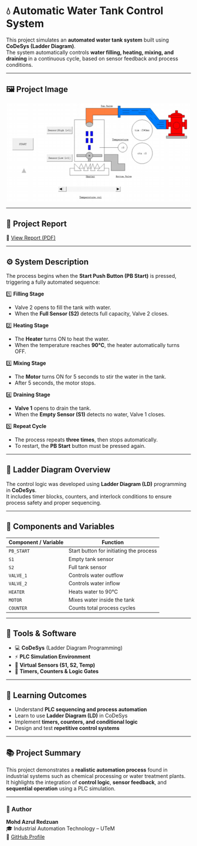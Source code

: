 # 💧 Automatic Water Tank Control System

This project simulates an **automated water tank system** built using **CoDeSys (Ladder Diagram)**.  
The system automatically controls **water filling, heating, mixing, and draining** in a continuous cycle, based on sensor feedback and process conditions.

---

## 🖼️ Project Image
<p align="center">
  <img src="Automatic_Water_Tank.png" alt="Automatic Water Tank Project" width="500"/>
</p>


---

## 📄 Project Report
📘 [View Report (PDF)](Automatic_Water_Tank_Simulation.pdf)

---

## ⚙️ System Description

The process begins when the **Start Push Button (PB Start)** is pressed, triggering a fully automated sequence:

1️⃣ **Filling Stage**  
   - Valve 2 opens to fill the tank with water.  
   - When the **Full Sensor (S2)** detects full capacity, Valve 2 closes.

2️⃣ **Heating Stage**  
   - The **Heater** turns ON to heat the water.  
   - When the temperature reaches **90°C**, the heater automatically turns OFF.

3️⃣ **Mixing Stage**  
   - The **Motor** turns ON for 5 seconds to stir the water in the tank.  
   - After 5 seconds, the motor stops.

4️⃣ **Draining Stage**  
   - **Valve 1** opens to drain the tank.  
   - When the **Empty Sensor (S1)** detects no water, Valve 1 closes.

5️⃣ **Repeat Cycle**  
   - The process repeats **three times**, then stops automatically.  
   - To restart, the **PB Start** button must be pressed again.

---

## 🧠 Ladder Diagram Overview

The control logic was developed using **Ladder Diagram (LD)** programming in **CoDeSys**.  
It includes timer blocks, counters, and interlock conditions to ensure process safety and proper sequencing.


---

## 🔧 Components and Variables

| Component / Variable | Function |
|-----------------------|-----------|
| `PB_START` | Start button for initiating the process |
| `S1` | Empty tank sensor |
| `S2` | Full tank sensor |
| `VALVE_1` | Controls water outflow |
| `VALVE_2` | Controls water inflow |
| `HEATER` | Heats water to 90°C |
| `MOTOR` | Mixes water inside the tank |
| `COUNTER` | Counts total process cycles |

---

## 🧰 Tools & Software
- 💻 **CoDeSys** (Ladder Diagram Programming)  
- ⚡ **PLC Simulation Environment**  
- 🧪 **Virtual Sensors (S1, S2, Temp)**  
- 🧩 **Timers, Counters & Logic Gates**

---

## 🎯 Learning Outcomes
- Understand **PLC sequencing and process automation**  
- Learn to use **Ladder Diagram (LD)** in CoDeSys  
- Implement **timers, counters, and conditional logic**  
- Design and test **repetitive control systems**

---

## 📚 Project Summary
This project demonstrates a **realistic automation process** found in industrial systems such as chemical processing or water treatment plants.  
It highlights the integration of **control logic**, **sensor feedback**, and **sequential operation** using a PLC simulation.

---

### 👤 Author
**Mohd Azrul Redzuan**  
🎓 Industrial Automation Technology – UTeM  
🔗 [GitHub Profile](https://github.com/muhdazrulredzuan)
